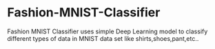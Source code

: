 # Fashion-MNIST-Classifier
Fashion MNIST Classifier uses simple Deep Learning model to classify different types of data in MNIST data set like shirts,shoes,pant,etc..
